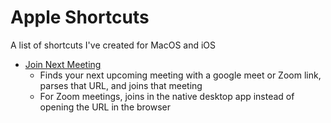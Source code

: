# Apple Shortcuts
A list of shortcuts I've created for MacOS and iOS

- [Join Next Meeting](https://www.icloud.com/shortcuts/14e7cc430ac84ed5b11359b7eed9b327)
    - Finds your next upcoming meeting with a google meet or Zoom link, parses that URL, and joins that meeting
    - For Zoom meetings, joins in the native desktop app instead of opening the URL in the browser
